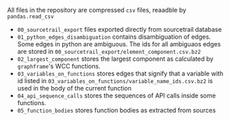 All files in the repository are compressed `csv` files, reaadble by `pandas.read_csv`

- `00_sourcetrail_export` files exported directly from sourcetrail database
- `01_python_edges_disambiguation` contains disambiguation of edges. Some edges in python are ambiguous. The ids for all ambiguaos edges are stored in `00_sourcetrail_export/element_component.csv.bz2`
- `02_largest_component` stores the largest component as calculated by `graphframe`'s WCC functions.
- `03_variables_on_functions` stores edges that signify that a variable with id listed in `03_variables_on_functions/variable_name_ids.csv.bz2` is used in the body of the current function
- `04_api_sequence_calls` stores the sequences of API calls inside some functions. 
- `05_function_bodies` stores function bodies as extracted from sources

